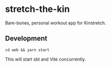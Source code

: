# stretch-the-kin

Bare-bones, personal workout app for Kinstretch.

## Development

```
cd web && yarn start
```

This will start sbt and Vite concurrently.
